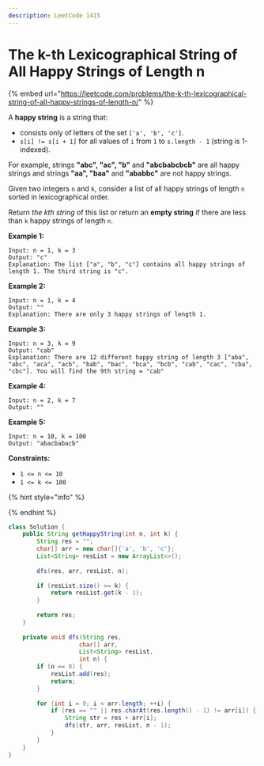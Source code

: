 ```yaml
---
description: LeetCode 1415
---
```


# The k-th Lexicographical String of All Happy Strings of Length n

{% embed url="https://leetcode.com/problems/the-k-th-lexicographical-string-of-all-happy-strings-of-length-n/" %}

A **happy string** is a string that:

* consists only of letters of the set `['a', 'b', 'c']`.
* `s[i] != s[i + 1]` for all values of `i` from `1` to `s.length - 1` (string is 1-indexed).

For example, strings **"abc", "ac", "b"** and **"abcbabcbcb"** are all happy strings and strings **"aa", "baa"** and **"ababbc"** are not happy strings.

Given two integers `n` and `k`, consider a list of all happy strings of length `n` sorted in lexicographical order.

Return _the kth string_ of this list or return an **empty string** if there are less than `k` happy strings of length `n`.

**Example 1:**

```
Input: n = 1, k = 3
Output: "c"
Explanation: The list ["a", "b", "c"] contains all happy strings of length 1. The third string is "c".
```

**Example 2:**

```
Input: n = 1, k = 4
Output: ""
Explanation: There are only 3 happy strings of length 1.
```

**Example 3:**

```
Input: n = 3, k = 9
Output: "cab"
Explanation: There are 12 different happy string of length 3 ["aba", "abc", "aca", "acb", "bab", "bac", "bca", "bcb", "cab", "cac", "cba", "cbc"]. You will find the 9th string = "cab"
```

**Example 4:**

```
Input: n = 2, k = 7
Output: ""
```

**Example 5:**

```
Input: n = 10, k = 100
Output: "abacbabacb"
```

**Constraints:**

* `1 <= n <= 10`
* `1 <= k <= 100`

{% hint style="info" %}

{% endhint %}

```java
class Solution {
    public String getHappyString(int n, int k) {
        String res = "";
        char[] arr = new char[]{'a', 'b', 'c'};
        List<String> resList = new ArrayList<>();
        
        dfs(res, arr, resList, n);
        
        if (resList.size() >= k) {
            return resList.get(k - 1);
        }
        
        return res;
    }
    
    private void dfs(String res,
                    char[] arr,
                    List<String> resList,
                    int n) {
        if (n == 0) {
            resList.add(res);
            return;
        }
        
        for (int i = 0; i < arr.length; ++i) {
            if (res == "" || res.charAt(res.length() - 1) != arr[i]) {
                String str = res + arr[i];
                dfs(str, arr, resList, n - 1);
            }
        }
    }
}
```
